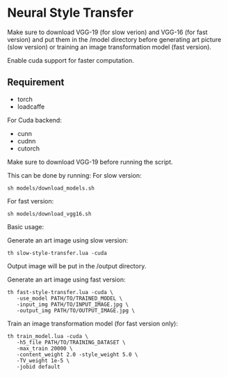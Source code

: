 # Neural Style Transfer

Make sure to download VGG-19 (for slow verion) and VGG-16 (for fast version) and put them in the /model directory
before generating art picture (slow version) or training an image transformation model (fast version).

Enable cuda support for faster computation.

## Requirement

- torch
- loadcaffe

For Cuda backend:

- cunn
- cudnn
- cutorch

Make sure to download VGG-19 before running the script.

This can be done by running:
For slow version:
```{bash}
sh models/download_models.sh
```
For fast version:
```{bash}
sh models/download_vgg16.sh
```

Basic usage:

Generate an art image using slow version:

    th slow-style-transfer.lua -cuda 
 
  Output image will be put in the /output directory.
  
Generate an art image using fast version:

    th fast-style-transfer.lua -cuda \
       -use_model PATH/TO/TRAINED_MODEL \ 
       -input_img PATH/TO/INPUT_IMAGE.jpg \
       -output_img PATH/TO/OUTPUT_IMAGE.jpg \
  
Train an image transformation model (for fast version only):

    th train_model.lua -cuda \ 
       -h5_file PATH/TO/TRAINING_DATASET \
       -max_train 20000 \
       -content_weight 2.0 -style_weight 5.0 \ 
       -TV_weight 1e-5 \
       -jobid default 
